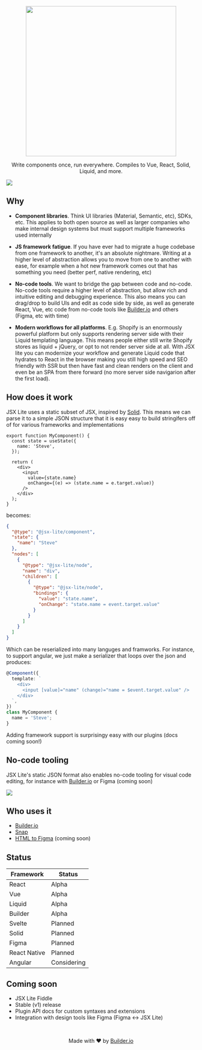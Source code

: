 <p align="center"><img width="400" src="https://cdn.builder.io/api/v1/image/assets%2FYJIGb4i01jvw0SRdL5Bt%2F873aa9bf5d8d4960abbee6d913862e1c"></p>

<p align="center">
  Write components once, run everywhere. Compiles to Vue, React, Solid, Liquid, and more.
</p>

<img src="https://imgur.com/H1WTtGe.gif" />

## Why

- **Component libraries**. Think UI libraries (Material, Semantic, etc), SDKs, etc. This applies to both open source as well as larger companies who make internal design systems but must support multiple frameworks used internally

- **JS framework fatigue**. If you have ever had to migrate a huge codebase from one framework to another, it's an absolute nightmare. Writing at a higher level of abstraction allows you to move from one to another with ease, for example when a hot new framework comes out that has something you need (better perf, native rendering, etc)

- **No-code tools**. We want to bridge the gap between code and no-code. No-code tools require a higher level of abstraction, but allow rich and intuitive editing and debugging experience. This also means you can drag/drop to build UIs and edit as code side by side, as well as generate React, Vue, etc code from no-code tools like [Builder.io](https://github.com/builderio/builder) and others (Figma, etc with time)

- **Modern workflows for all platforms**. E.g. Shopify is an enormously powerful platform but only supports rendering server side with their Liquid templating language. This means people either still write Shopify stores as liquid + jQuery, or opt to not render server side at all. With JSX lite you can modernize your workflow and generate Liquid code that hydrates to React in the browser making you still high speed and SEO friendly with SSR but then have fast and clean renders on the client and even be an SPA from there forward (no more server side navigarion after the first load).

## How does it work

JSX Lite uses a static subset of JSX, inspired by [Solid](https://github.com/ryansolid/solid/blob/master/documentation/rendering.md). This means we can parse it to a simple JSON structure that it is easy easy to build stringifers off of for various frameworks and implementations

```tsx
export function MyComponent() {
  const state = useState({
    name: 'Steve',
  });

  return (
    <div>
      <input
        value={state.name}
        onChange={(e) => (state.name = e.target.value)}
      />
    </div>
  );
}
```

becomes:

```json
{
  "@type": "@jsx-lite/component",
  "state": {
    "name": "Steve"
  },
  "nodes": [
    {
      "@type": "@jsx-lite/node",
      "name": "div",
      "children": [
        {
          "@type": "@jsx-lite/node",
          "bindings": {
            "value": "state.name",
            "onChange": "state.name = event.target.value"
          }
        }
      ]
    }
  ]
}
```

Which can be reserialized into many languges and framworks. For instance, to support angular, we just make a serializer that loops over the json and produces:

```ts
@Component({
  template: `
    <div>
      <input [value]="name" (change)="name = $event.target.value" />
    </div>
  `,
})
class MyComponent {
  name = 'Steve';
}
```

Adding framework support is surprisingy easy with our plugins (docs coming soon!)

## No-code tooling

JSX Lite's static JSON format also enables no-code tooling for visual code editing, for instance with [Builder.io](https://github.com/builderio/builder) or Figma (coming soon)

<img src="https://imgur.com/3TjfY2H.gif" >

## Who uses it

- [Builder.io](https://github.com/builderio/builder)
- [Snap](https://github.com/builderio/snap)
- [HTML to Figma](https://github.com/builderio/html-to-figma) (coming soon)

## Status

| Framework    | Status      |
| ------------ | ----------- |
| React        | Alpha       |
| Vue          | Alpha       |
| Liquid       | Alpha       |
| Builder      | Alpha       |
| Svelte       | Planned     |
| Solid        | Planned     |
| Figma        | Planned     |
| React Native | Planned     |
| Angular      | Considering |

## Coming soon

- JSX Lite Fiddle
- Stable (v1) release
- Plugin API docs for custom syntaxes and extensions
- Integration with design tools like Figma (Figma <-> JSX Lite)

<br />
<p align="center">
  Made with ❤️ by <a target="_blank" href="https://www.builder.io/">Builder.io</a>
</p>
